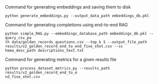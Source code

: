 Command for generating embeddings and saving them to disk

    python generate_embeddings.py --output_data_path embeddings_db.pkl

Command for generating completions using end-to-end RAG

    python simple_RAG.py --embeddings_database_path embeddings_db.pkl --query_csv_pa
    th data/golden_records_questions.csv --top_k 5 --output_file_path results/v2_golden_record_end_to_end_five_shot.csv --sc
    hema_desc_path descriptions_text.txt

Command for generating metrics for a given results file

    python process_dataset_metrics.py --results_path results/v2_golden_record_end_to_e
    nd_five_shot.csv
